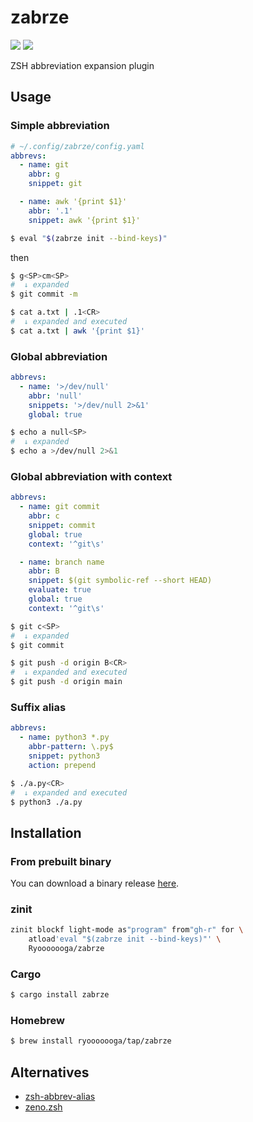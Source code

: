 # zabrze

[![](https://github.com/Ryooooooga/zabrze/actions/workflows/build.yml/badge.svg)](https://github.com/Ryooooooga/zabrze/actions/workflows/build.yml)
[![](https://badgen.net/crates/v/zabrze)](https://crates.io/crates/zabrze)

ZSH abbreviation expansion plugin

## Usage

### Simple abbreviation

```yaml
# ~/.config/zabrze/config.yaml
abbrevs:
  - name: git
    abbr: g
    snippet: git

  - name: awk '{print $1}'
    abbr: '.1'
    snippet: awk '{print $1}'
```

```zsh
$ eval "$(zabrze init --bind-keys)"
```

then

```zsh
$ g<SP>cm<SP>
#  ↓ expanded
$ git commit -m 

$ cat a.txt | .1<CR>
#  ↓ expanded and executed
$ cat a.txt | awk '{print $1}'
```

### Global abbreviation

```yaml
abbrevs:
  - name: '>/dev/null'
    abbr: 'null'
    snippets: '>/dev/null 2>&1'
    global: true
```

```zsh
$ echo a null<SP>
#  ↓ expanded
$ echo a >/dev/null 2>&1
```

### Global abbreviation with context

```yaml
abbrevs:
  - name: git commit
    abbr: c
    snippet: commit
    global: true
    context: '^git\s'

  - name: branch name
    abbr: B
    snippet: $(git symbolic-ref --short HEAD)
    evaluate: true
    global: true
    context: '^git\s'
```

```zsh
$ git c<SP>
#  ↓ expanded
$ git commit

$ git push -d origin B<CR>
#  ↓ expanded and executed
$ git push -d origin main
```

### Suffix alias

```yaml
abbrevs:
  - name: python3 *.py
    abbr-pattern: \.py$
    snippet: python3
    action: prepend
```

```zsh
$ ./a.py<CR>
#  ↓ expanded and executed
$ python3 ./a.py
```

## Installation

### From prebuilt binary

You can download a binary release [here](https://github.com/Ryooooooga/zabrze/releases).

### zinit

```zsh
zinit blockf light-mode as"program" from"gh-r" for \
    atload'eval "$(zabrze init --bind-keys)"' \
    Ryooooooga/zabrze
```

### Cargo

```zsh
$ cargo install zabrze
```

### Homebrew

```zsh
$ brew install ryooooooga/tap/zabrze
```

## Alternatives

- [zsh-abbrev-alias](https://github.com/momo-lab/zsh-abbrev-alias)
- [zeno.zsh](https://github.com/yuki-yano/zeno.zsh)
